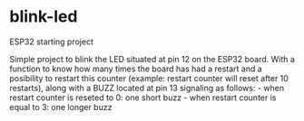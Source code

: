 # blink-led
ESP32 starting project

Simple project to blink the LED situated at pin 12 on the ESP32 board. With a function to know how many times the board has had a restart and a posibility to restart this counter (example: restart counter will reset after 10 restarts), along with a BUZZ located at pin 13 signaling as follows: 
    - when restart counter is reseted to 0: one short buzz
    - when restart counter is equal to 3: one longer buzz